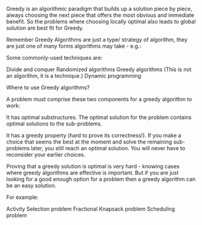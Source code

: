 Greedy is an algorithmic paradigm that builds up a solution piece by piece, always choosing the next piece that offers the most obvious and immediate benefit. So the problems where choosing locally optimal also leads to global solution are best fit for Greedy.

Remember Greedy Algorithms are just a type/ strategy of algorithm, they are just one of many forms algorithms may take - e.g.:

Some commonly-used techniques are:

Divide and conquer
Randomized algorithms
Greedy algorithms (This is not an algorithm, it is a technique.)
Dynamic programming

Where to use Greedy algorithms?

A problem must comprise these two components for a greedy algorithm to work:

It has optimal substructures. The optimal solution for the problem contains optimal solutions to the sub-problems.

It has a greedy property (hard to prove its correctness!). If you make a choice that seems the best at the moment and solve the remaining sub-problems later, you still reach an optimal solution. You will never have to reconsider your earlier choices.

Proving that a greedy solution is optimal is very hard - knowing cases where greedy algorithms are effective is important. But if you are just looking for a good enough option for a problem then a greedy algorithm can be an easy solution.

For example:

Activity Selection problem
Fractional Knapsack problem
Scheduling problem
